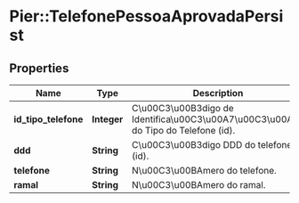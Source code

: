 # Pier::TelefonePessoaAprovadaPersist

## Properties
Name | Type | Description | Notes
------------ | ------------- | ------------- | -------------
**id_tipo_telefone** | **Integer** | C\u00C3\u00B3digo de Identifica\u00C3\u00A7\u00C3\u00A3o do Tipo do Telefone (id). | 
**ddd** | **String** | C\u00C3\u00B3digo DDD do telefone (id). | 
**telefone** | **String** | N\u00C3\u00BAmero do telefone. | 
**ramal** | **String** | N\u00C3\u00BAmero do ramal. | [optional] 


